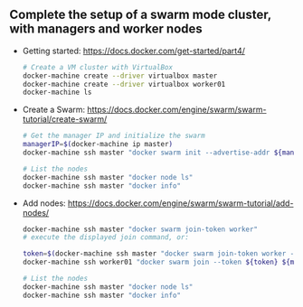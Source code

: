 ## Complete the setup of a swarm mode cluster, with managers and worker nodes

- Getting started: https://docs.docker.com/get-started/part4/

  ```bash
  # Create a VM cluster with VirtualBox
  docker-machine create --driver virtualbox master
  docker-machine create --driver virtualbox worker01
  docker-machine ls
  ```

  

- Create a Swarm: https://docs.docker.com/engine/swarm/swarm-tutorial/create-swarm/

  ```bash
  # Get the manager IP and initialize the swarm
  managerIP=$(docker-machine ip master)
  docker-machine ssh master "docker swarm init --advertise-addr ${managerIP}"
  
  # List the nodes
  docker-machine ssh master "docker node ls"
  docker-machine ssh master "docker info"
  ```

  

- Add nodes: https://docs.docker.com/engine/swarm/swarm-tutorial/add-nodes/

  ```bash
  docker-machine ssh master "docker swarm join-token worker"
  # execute the displayed join command, or:
  
  token=$(docker-machine ssh master "docker swarm join-token worker -q")
  docker-machine ssh worker01 "docker swarm join --token ${token} ${managerIP}:2377"
  
  # List the nodes
  docker-machine ssh master "docker node ls"
  docker-machine ssh master "docker info"
  ```

  